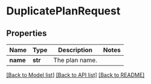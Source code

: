 # DuplicatePlanRequest

## Properties
Name | Type | Description | Notes
------------ | ------------- | ------------- | -------------
**name** | **str** | The plan name. | 

[[Back to Model list]](../README.md#documentation-for-models) [[Back to API list]](../README.md#documentation-for-api-endpoints) [[Back to README]](../README.md)

